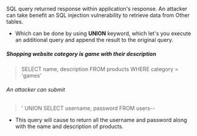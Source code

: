 SQL query returned response within application's response.  An attacker can take benefit  an SQL injection vulnerability to retrieve data from Other tables.

- Which can be done by using **UNION** keyword, which let's you execute an additional query and append the result to the original query.

##### Shopping website category is game with their description

>SELECT name, description FROM products WHERE category = 'games'

###### An attacker can submit

>' UNION SELECT username, password FROM users--

- This query will cause to return all the username and password along with the name and description of products.

 